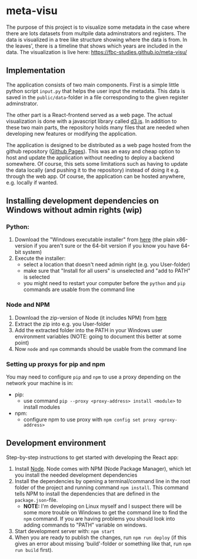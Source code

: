 # meta-visu

The purpose of this project is to visualize some metadata in the case where there are lots datasets from multpile data adminstrators and registers. The data is visualized in a tree like structure showing where the data is from. In the leaves', there is a timeline that shows which years are included in the data. The visualization is live here: https://fbc-studies.github.io/meta-visu/

## Implementation

The application consists of two main components. First is a simple little python script `input.py` that helps the user input the metadata. This data is saved in the `public/data`-folder in a file corresponding to the given register adminstrator.

The other part is a React-frontend served as a web page. The actual visualization is done with a javascript library called [d3.js](https://d3js.org/).
In addition to these two main parts, the repository holds many files that are needed when developing new features or modifying the application.

The application is designed to be distributed as a web page hosted from the github repository ([Github Pages](https://pages.github.com/)). This was an easy and cheap option to host and update the application without needing to deploy a backend somewhere. Of course, this sets some limitations such as having to update the data locally (and pushing it to the repository) instead of doing it e.g. through the web app. Of course, the application can be hosted anywhere, e.g. locally if wanted.

## Installing development dependencies on Windows without admin rights (wip)

### Python:

1. Download the "Windows executable installer" from [here](https://www.python.org/downloads/windows/) (the plain x86-version if you aren't sure or the 64-bit version if you know you have 64-bit system)
2. Execute the installer:
   - select a location that doesn't need admin right (e.g. you User-folder)
   - make sure that "Install for all users" is unselected and "add to PATH" is selected
   - you might need to restart your computer before the `python` and `pip` commands are usable from the command line

### Node and NPM

1. Download the zip-version of Node (it includes NPM) from [here](https://nodejs.org/en/download/)
2. Extract the zip into e.g. you User-folder
3. Add the extracted folder into the PATH in your Windows user environment variables (NOTE: going to document this better at some point)
4. Now `node` and `npm` commands should be usable from the command line

### Setting up proxys for pip and npm

You may need to configure `pip` and `npm` to use a proxy depending on the network your machine is in:

- pip:
  - use command `pip --proxy <proxy-address> install <module>` to install modules
- npm:
  - configure npm to use proxy with `npm config set proxy <proxy-address>`

## Development environment

Step-by-step instructions to get started with developing the React app:

1. Install [Node](https://nodejs.org/en/). Node comes with NPM (Node Package Manager), which let you install the needed development dependencies
2. Install the dependencies by opening a terminal/command line in the root folder of the project and running command `npm install`. This command tells NPM to install the dependencies that are defined in the `package.json`-file.
   - **NOTE:** I'm developing on Linux myself and I suspect there will be some more trouble on Windows to get the command line to find the `npm` command. If you are having problems you should look into adding commands to "PATH" variable on windows.
3. Start development server with: `npm start`
4. When you are ready to publish the changes, run `npm run deploy` (if this gives an error about missing 'build'-folder or something like that, run `npm run build` first).
